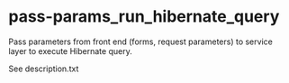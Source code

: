 pass-params_run_hibernate_query
===============================

Pass parameters from front end (forms, request parameters) to service layer to execute Hibernate query.

See description.txt
